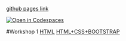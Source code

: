 [github pages link](https://minorsmart.github.io/smart-connection-bigibas123/)

[![Open in Codespaces](https://classroom.github.com/assets/launch-codespace-f4981d0f882b2a3f0472912d15f9806d57e124e0fc890972558857b51b24a6f9.svg)](https://classroom.github.com/open-in-codespaces?assignment_repo_id=9987998)

#Workshop 1
[HTML](./webdev1/HTML.html)
[HTML+CSS+BOOTSTRAP](./webdev1/HTML.html)